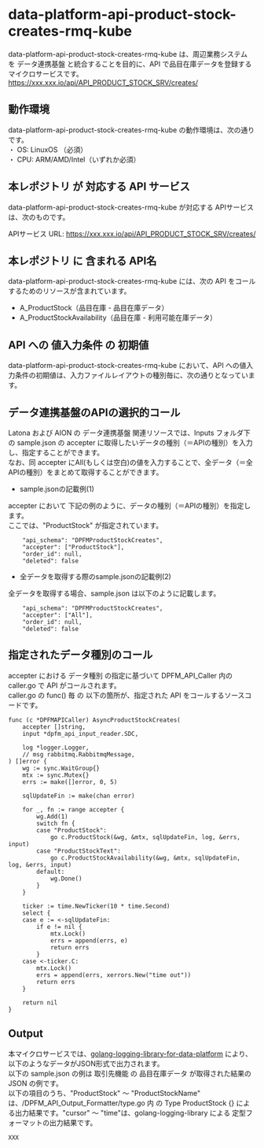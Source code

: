 # data-platform-api-product-stock-creates-rmq-kube

data-platform-api-product-stock-creates-rmq-kube は、周辺業務システム　を データ連携基盤 と統合することを目的に、API で品目在庫データを登録するマイクロサービスです。  
https://xxx.xxx.io/api/API_PRODUCT_STOCK_SRV/creates/

## 動作環境

data-platform-api-product-stock-creates-rmq-kube の動作環境は、次の通りです。  
・ OS: LinuxOS （必須）  
・ CPU: ARM/AMD/Intel（いずれか必須）  


## 本レポジトリ が 対応する API サービス
data-platform-api-product-stock-creates-rmq-kube が対応する APIサービス は、次のものです。

APIサービス URL: https://xxx.xxx.io/api/API_PRODUCT_STOCK_SRV/creates/

## 本レポジトリ に 含まれる API名
data-platform-api-product-stock-creates-rmq-kube には、次の API をコールするためのリソースが含まれています。  

* A_ProductStock（品目在庫 - 品目在庫データ）
* A_ProductStockAvailability（品目在庫 - 利用可能在庫データ）

## API への 値入力条件 の 初期値
data-platform-api-product-stock-creates-rmq-kube において、API への値入力条件の初期値は、入力ファイルレイアウトの種別毎に、次の通りとなっています。  

## データ連携基盤のAPIの選択的コール

Latona および AION の データ連携基盤 関連リソースでは、Inputs フォルダ下の sample.json の accepter に取得したいデータの種別（＝APIの種別）を入力し、指定することができます。  
なお、同 accepter にAll(もしくは空白)の値を入力することで、全データ（＝全APIの種別）をまとめて取得することができます。  

* sample.jsonの記載例(1)  

accepter において 下記の例のように、データの種別（＝APIの種別）を指定します。  
ここでは、"ProductStock" が指定されています。    
  
```
	"api_schema": "DPFMProductStockCreates",
	"accepter": ["ProductStock"],
	"order_id": null,
	"deleted": false
```
  
* 全データを取得する際のsample.jsonの記載例(2)  

全データを取得する場合、sample.json は以下のように記載します。  

```
	"api_schema": "DPFMProductStockCreates",
	"accepter": ["All"],
	"order_id": null,
	"deleted": false
```

## 指定されたデータ種別のコール

accepter における データ種別 の指定に基づいて DPFM_API_Caller 内の caller.go で API がコールされます。  
caller.go の func() 毎 の 以下の箇所が、指定された API をコールするソースコードです。  

```
func (c *DPFMAPICaller) AsyncProductStockCreates(
	accepter []string,
	input *dpfm_api_input_reader.SDC,

	log *logger.Logger,
	// msg rabbitmq.RabbitmqMessage,
) []error {
	wg := sync.WaitGroup{}
	mtx := sync.Mutex{}
	errs := make([]error, 0, 5)

	sqlUpdateFin := make(chan error)

	for _, fn := range accepter {
		wg.Add(1)
		switch fn {
		case "ProductStock":
			go c.ProductStock(&wg, &mtx, sqlUpdateFin, log, &errs, input)
		case "ProductStockText":
			go c.ProductStockAvailability(&wg, &mtx, sqlUpdateFin, log, &errs, input)
		default:
			wg.Done()
		}
	}

	ticker := time.NewTicker(10 * time.Second)
	select {
	case e := <-sqlUpdateFin:
		if e != nil {
			mtx.Lock()
			errs = append(errs, e)
			return errs
		}
	case <-ticker.C:
		mtx.Lock()
		errs = append(errs, xerrors.New("time out"))
		return errs
	}

	return nil
}
```

## Output  
本マイクロサービスでは、[golang-logging-library-for-data-platform](https://github.com/latonaio/golang-logging-library-for-data-platform) により、以下のようなデータがJSON形式で出力されます。  
以下の sample.json の例は 取引先機能 の 品目在庫データ が取得された結果の JSON の例です。  
以下の項目のうち、"ProductStock" ～ "ProductStockName" は、/DPFM_API_Output_Formatter/type.go 内 の Type ProductStock {} による出力結果です。"cursor" ～ "time"は、golang-logging-library による 定型フォーマットの出力結果です。  

```
XXX
```
